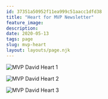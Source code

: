 ```yaml
---
id: 37351a50952f11ea999c51aacc1dfd38
title: "Heart for MVP Newsletter"
feature_image: 
description:
date: 2020-05-13
tags: page
slug: mvp-heart
layout: layouts/page.njk
---
```


![MVP David Heart 1](/content/images/mvp-heart/david-heart-1.jpg)

![MVP David Heart 2](/content/images/mvp-heart/david-heart-2.jpg)

![MVP David Heart 3](/content/images/mvp-heart/david-heart-3.jpg)
